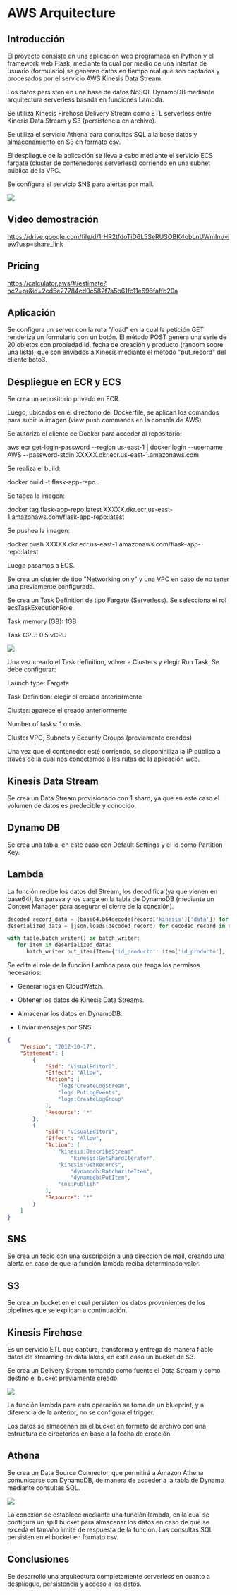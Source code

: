 # AWS Arquitecture

## Introducción

El proyecto consiste en una aplicación web programada en Python y el framework web Flask, mediante la cual
por medio de una interfaz de usuario (formulario) se generan datos en tiempo real que son captados y procesados por el servicio AWS Kinesis Data Stream.

Los datos persisten en una base de datos NoSQL DynamoDB mediante arquitectura serverless basada en funciones Lambda.

Se utiliza Kinesis Firehose Delivery Stream como ETL serverless entre Kinesis Data Stream y S3 (persistencia en archivo).

Se utiliza el servicio Athena para consultas SQL a la base datos y almacenamiento en S3 en formato csv. 

El despliegue de la aplicación se lleva a cabo mediante el servicio ECS fargate (cluster de contenedores serverless) corriendo en una subnet pública de la VPC.

Se configura el servicio SNS para alertas por mail.

![](img/diagrama.png)

## Video demostración

https://drive.google.com/file/d/1rHR2tfdoTiD6L5SeRUSOBK4obLnUWmIm/view?usp=share_link

## Pricing

https://calculator.aws/#/estimate?nc2=pr&id=2cd5e27784cd0c582f7a5b61fc11e696faffb20a

## Aplicación

Se configura un server con la ruta "/load" en la cual la petición GET renderiza un formulario con un botón. El método POST genera una serie de 20 objetos con propiedad id, fecha de creación y producto (random sobre una lista), que son enviados a Kinesis mediante el método "put_record" del cliente boto3.

## Despliegue en ECR y ECS

Se crea un repositorio privado en ECR.

Luego, ubicados en el directorio del Dockerfile, se aplican los comandos para subir la imagen (view push commands en la consola de AWS).

Se autoriza el cliente de Docker para acceder al repositorio: 

aws ecr get-login-password --region us-east-1 | docker login --username AWS --password-stdin XXXXX.dkr.ecr.us-east-1.amazonaws.com

Se realiza el build:

docker build -t flask-app-repo .

Se tagea la imagen:

docker tag flask-app-repo:latest XXXXX.dkr.ecr.us-east-1.amazonaws.com/flask-app-repo:latest

Se pushea la imagen:

docker push XXXXX.dkr.ecr.us-east-1.amazonaws.com/flask-app-repo:latest

Luego pasamos a ECS. 

Se crea un cluster de tipo "Networking only" y una VPC en caso de no tener una previamente configurada.

Se crea un Task Definition de tipo Fargate (Serverless). Se selecciona el rol ecsTaskExecutionRole. 

Task memory (GB): 1GB

Task CPU: 0.5 vCPU

![](img/taskdefinition.png)

Una vez creado el Task definition, volver a Clusters y elegir Run Task. Se debe configurar:

Launch type: Fargate

Task Definition: elegir el creado anteriormente

Cluster: aparece el creado anteriormente

Number of tasks: 1 o más

Cluster VPC, Subnets y Security Groups (previamente creados)

Una vez que el contenedor esté corriendo, se disponiniliza la IP pública a través de la cual nos conectamos a las rutas de la aplicación web.

## Kinesis Data Stream

Se crea un Data Stream provisionado con 1 shard, ya que en este caso el volumen de datos es predecible y conocido.

## Dynamo DB

Se crea una tabla, en este caso con Default Settings y el id como Partition Key.

## Lambda

La función recibe los datos del Stream, los decodifica (ya que vienen en base64), los parsea y los carga en la tabla de DynamoDB (mediante un Context Manager para asegurar el cierre
de la conexión).

```python
decoded_record_data = [base64.b64decode(record['kinesis']['data']) for record in event['Records']]
deserialized_data = [json.loads(decoded_record) for decoded_record in decoded_record_data]

with table.batch_writer() as batch_writer:
   for item in deserialized_data:
      batch_writer.put_item(Item={'id_producto': item['id_producto'], 'fecha_reg': item['fecha_reg'], 'producto': item['producto']})
```

Se edita el role de la función Lambda para que tenga los permisos necesarios:

- Generar logs en CloudWatch.

- Obtener los datos de Kinesis Data Streams.

- Almacenar los datos en DynamoDB.

- Enviar mensajes por SNS.

```json
{
    "Version": "2012-10-17",
    "Statement": [
        {
            "Sid": "VisualEditor0",
            "Effect": "Allow",
            "Action": [
                "logs:CreateLogStream",
                "logs:PutLogEvents",
		        "logs:CreateLogGroup"
            ],
            "Resource": "*"
        },
        {
            "Sid": "VisualEditor1",
            "Effect": "Allow",
            "Action": [
		        "kinesis:DescribeStream",
                	"kinesis:GetShardIterator",
		        "kinesis:GetRecords",
                	"dynamodb:BatchWriteItem",
                	"dynamodb:PutItem",
		        "sns:Publish"
            ],
            "Resource": "*"
        }
    ]
}

```

## SNS 

Se crea un topic con una suscripción a una dirección de mail, creando una alerta en caso de que la función lambda reciba determinado valor.    

## S3 

Se crea un bucket en el cual persisten los datos provenientes de los pipelines que se explican a continuación.

## Kinesis Firehose

Es un servicio ETL que captura, transforma y entrega de manera fiable datos de streaming en data lakes, en este caso un bucket de S3.

Se crea un Delivery Stream tomando como fuente el Data Stream y como destino el bucket previamente creado.

![](img/firehose.png)

La función lambda para esta operación se toma de un blueprint, y a diferencia de la anterior, no se configura el trigger.

Los datos se almacenan en el bucket en formato de archivo con una estructura de directorios en base a la fecha de creación.

## Athena

Se crea un Data Source Connector, que permitirá a Amazon Athena comunicarse con DynamoDB, de manera de acceder a la tabla de Dynamo mediante consultas SQL.

![](img/datasource.png)

La conexión se establece mediante una función lambda, en la cual se configura un spill bucket para almacenar los datos en caso de que se exceda el tamaño límite de respuesta de la función. Las consultas SQL persisten en el bucket en formato csv.

## Conclusiones

Se desarrolló una arquitectura completamente serverless en cuanto a despliegue, persistencia y acceso a los datos.
